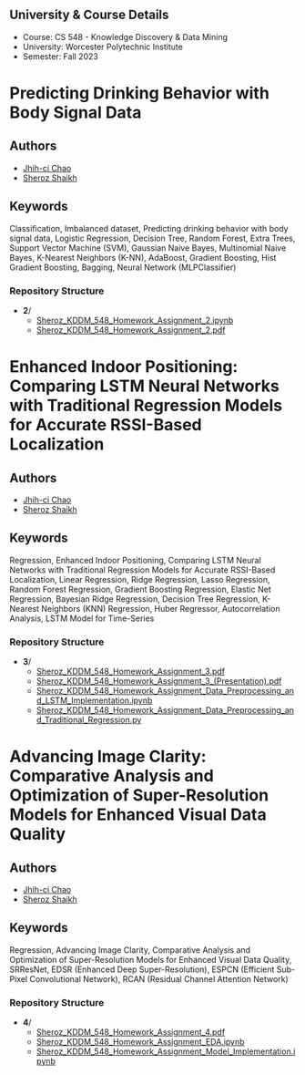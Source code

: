 ## University & Course Details
- Course: CS 548 - Knowledge Discovery & Data Mining
- University: Worcester Polytechnic Institute
- Semester: Fall 2023

# Predicting Drinking Behavior with Body Signal Data

## Authors
- [Jhih-ci Chao](https://github.com/xCaWO4x)
- [Sheroz Shaikh](https://github.com/sherozshaikh)

## Keywords
Classification, Imbalanced dataset, Predicting drinking behavior with body signal data, Logistic Regression, Decision Tree, Random Forest, Extra Trees, Support Vector Machine (SVM), Gaussian Naive Bayes, Multinomial Naive Bayes, K-Nearest Neighbors (K-NN), AdaBoost, Gradient Boosting, Hist Gradient Boosting, Bagging, Neural Network (MLPClassifier)

### Repository Structure
- **2**/
  - [Sheroz_KDDM_548_Homework_Assignment_2.ipynb](2/Sheroz_KDDM_548_Homework_Assignment_2.ipynb)
  - [Sheroz_KDDM_548_Homework_Assignment_2.pdf](2/Sheroz_KDDM_548_Homework_Assignment_2.pdf)


# Enhanced Indoor Positioning: Comparing LSTM Neural Networks with Traditional Regression Models for Accurate RSSI-Based Localization

## Authors
- [Jhih-ci Chao](https://github.com/xCaWO4x)
- [Sheroz Shaikh](https://github.com/sherozshaikh)

## Keywords
Regression, Enhanced Indoor Positioning, Comparing LSTM Neural Networks with Traditional Regression Models for Accurate RSSI-Based Localization, Linear Regression, Ridge Regression, Lasso Regression, Random Forest Regression, Gradient Boosting Regression, Elastic Net Regression, Bayesian Ridge Regression, Decision Tree Regression, K-Nearest Neighbors (KNN) Regression, Huber Regressor, Autocorrelation Analysis, LSTM Model for Time-Series

### Repository Structure
- **3**/
  - [Sheroz_KDDM_548_Homework_Assignment_3.pdf](3/Sheroz_KDDM_548_Homework_Assignment_3.pdf)
  - [Sheroz_KDDM_548_Homework_Assignment_3_(Presentation).pdf](3/Sheroz_KDDM_548_Homework_Assignment_3_(Presentation).pdf)
  - [Sheroz_KDDM_548_Homework_Assignment_Data_Preprocessing_and_LSTM_Implementation.ipynb](3/Sheroz_KDDM_548_Homework_Assignment_Data_Preprocessing_and_LSTM_Implementation.ipynb)
  - [Sheroz_KDDM_548_Homework_Assignment_Data_Preprocessing_and_Traditional_Regression.py](3/Sheroz_KDDM_548_Homework_Assignment_Data_Preprocessing_and_Traditional_Regression.py)



# Advancing Image Clarity: Comparative Analysis and Optimization of Super-Resolution Models for Enhanced Visual Data Quality

## Authors
- [Jhih-ci Chao](https://github.com/xCaWO4x)
- [Sheroz Shaikh](https://github.com/sherozshaikh)

## Keywords
Regression, Advancing Image Clarity, Comparative Analysis and Optimization of Super-Resolution Models for Enhanced Visual Data Quality, SRResNet, EDSR (Enhanced Deep Super-Resolution), ESPCN (Efficient Sub-Pixel Convolutional Network), RCAN (Residual Channel Attention Network)

### Repository Structure
- **4**/
  - [Sheroz_KDDM_548_Homework_Assignment_4.pdf](4/Sheroz_KDDM_548_Homework_Assignment_4.pdf)
  - [Sheroz_KDDM_548_Homework_Assignment_EDA.ipynb](4/Sheroz_KDDM_548_Homework_Assignment_EDA.ipynb)
  - [Sheroz_KDDM_548_Homework_Assignment_Model_Implementation.ipynb](4/Sheroz_KDDM_548_Homework_Assignment_Model_Implementation.ipynb)
